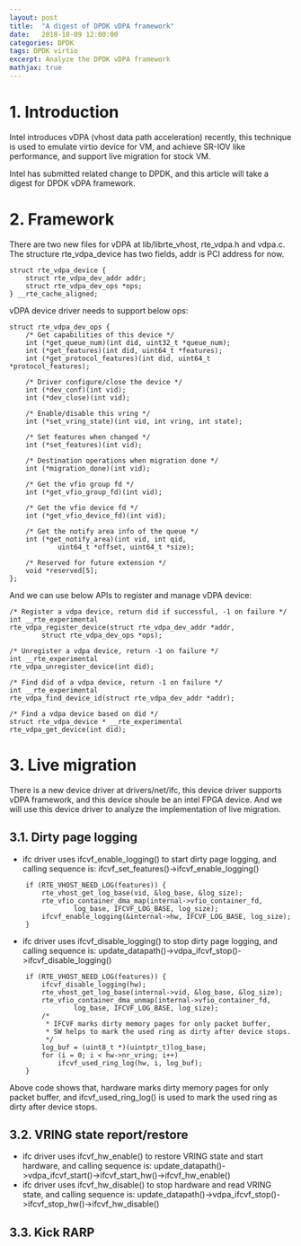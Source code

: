 ```yaml
---
layout: post
title:  "A digest of DPDK vDPA framework"
date:   2018-10-09 12:00:00
categories: DPDK
tags: DPDK virtio
excerpt: Analyze the DPDK vDPA framework
mathjax: true
---
```

# 1. Introduction
Intel introduces vDPA (vhost data path acceleration) recently, this technique is used to emulate virtio device for VM, and achieve SR-IOV like performance, and support live migration for stock VM.

Intel has submitted related change to DPDK, and this article will take a digest for DPDK vDPA framework.

# 2. Framework
There are two new files for vDPA at lib/librte_vhost, rte_vdpa.h and vdpa.c.
The structure rte_vdpa_device has two fields, addr is PCI address for now.
```
struct rte_vdpa_device {
	struct rte_vdpa_dev_addr addr;
	struct rte_vdpa_dev_ops *ops;
} __rte_cache_aligned;
```
vDPA device driver needs to support below ops:
```
struct rte_vdpa_dev_ops {
	/* Get capabilities of this device */
	int (*get_queue_num)(int did, uint32_t *queue_num);
	int (*get_features)(int did, uint64_t *features);
	int (*get_protocol_features)(int did, uint64_t *protocol_features);

	/* Driver configure/close the device */
	int (*dev_conf)(int vid);
	int (*dev_close)(int vid);

	/* Enable/disable this vring */
	int (*set_vring_state)(int vid, int vring, int state);

	/* Set features when changed */
	int (*set_features)(int vid);

	/* Destination operations when migration done */
	int (*migration_done)(int vid);

	/* Get the vfio group fd */
	int (*get_vfio_group_fd)(int vid);

	/* Get the vfio device fd */
	int (*get_vfio_device_fd)(int vid);

	/* Get the notify area info of the queue */
	int (*get_notify_area)(int vid, int qid,
			uint64_t *offset, uint64_t *size);

	/* Reserved for future extension */
	void *reserved[5];
};
```
And we can use below APIs to register and manage vDPA device:
```
/* Register a vdpa device, return did if successful, -1 on failure */
int __rte_experimental
rte_vdpa_register_device(struct rte_vdpa_dev_addr *addr,
		struct rte_vdpa_dev_ops *ops);

/* Unregister a vdpa device, return -1 on failure */
int __rte_experimental
rte_vdpa_unregister_device(int did);

/* Find did of a vdpa device, return -1 on failure */
int __rte_experimental
rte_vdpa_find_device_id(struct rte_vdpa_dev_addr *addr);

/* Find a vdpa device based on did */
struct rte_vdpa_device * __rte_experimental
rte_vdpa_get_device(int did);
```
# 3. Live migration
There is a new device driver at drivers/net/ifc, this device driver supports vDPA framework, and this device shoule be an intel FPGA device.
And we will use this device driver to analyze the implementation of live migration.
## 3.1. Dirty page logging
* ifc driver uses ifcvf_enable_logging() to start dirty page logging, and calling sequence is: ifcvf_set_features()->ifcvf_enable_logging()
```
	if (RTE_VHOST_NEED_LOG(features)) {
		rte_vhost_get_log_base(vid, &log_base, &log_size);
		rte_vfio_container_dma_map(internal->vfio_container_fd,
				log_base, IFCVF_LOG_BASE, log_size);
		ifcvf_enable_logging(&internal->hw, IFCVF_LOG_BASE, log_size);
	}
```
* ifc driver uses ifcvf_disable_logging() to stop dirty page logging, and calling sequence is: update_datapath()->vdpa_ifcvf_stop()->ifcvf_disable_logging()
```
	if (RTE_VHOST_NEED_LOG(features)) {
		ifcvf_disable_logging(hw);
		rte_vhost_get_log_base(internal->vid, &log_base, &log_size);
		rte_vfio_container_dma_unmap(internal->vfio_container_fd,
				log_base, IFCVF_LOG_BASE, log_size);
		/*
		 * IFCVF marks dirty memory pages for only packet buffer,
		 * SW helps to mark the used ring as dirty after device stops.
		 */
		log_buf = (uint8_t *)(uintptr_t)log_base;
		for (i = 0; i < hw->nr_vring; i++)
			ifcvf_used_ring_log(hw, i, log_buf);
	}
```
Above code shows that, hardware marks dirty memory pages for only packet buffer, and ifcvf_used_ring_log() is used to mark the used ring as dirty after device stops.
## 3.2. VRING state report/restore
* ifc driver uses ifcvf_hw_enable() to restore VRING state and start hardware, and calling sequence is: update_datapath()->vdpa_ifcvf_start()->ifcvf_start_hw()->ifcvf_hw_enable()
* ifc driver uses ifcvf_hw_disable() to stop hardware and read VRING state, and calling sequence is: update_datapath()->vdpa_ifcvf_stop()->ifcvf_stop_hw()->ifcvf_hw_disable()
## 3.3. Kick RARP
